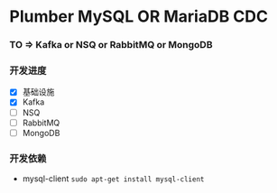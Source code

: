 # Plumber MySQL OR MariaDB CDC 

### TO => Kafka or NSQ or RabbitMQ or MongoDB

### 开发进度
- [x] 基础设施
- [x] Kafka
- [ ] NSQ
- [ ] RabbitMQ
- [ ] MongoDB

### 开发依赖
- mysql-client  `sudo apt-get install mysql-client`